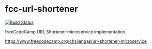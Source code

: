# fcc-url-shortener

[![Build Status](https://semaphoreci.com/api/v1/thejaywhy/fcc-url-short/branches/master/badge.svg)](https://semaphoreci.com/thejaywhy/fcc-url-short)

freeCodeCamp URL Shortener microservice implementation

https://www.freecodecamp.org/challenges/url-shortener-microservice
